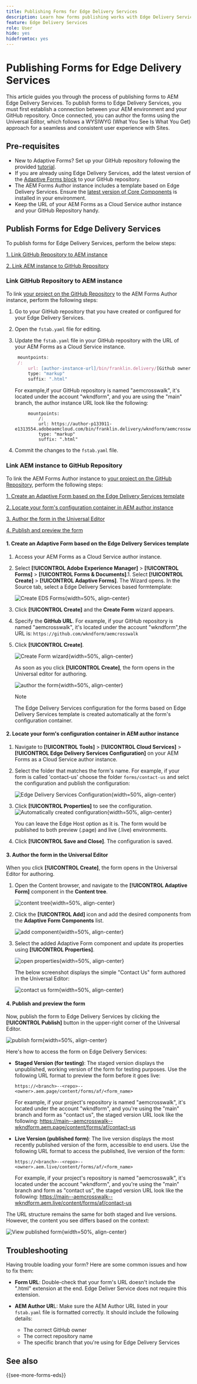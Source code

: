 ```yaml
---
title: Publishing Forms for Edge Delivery Services
description: Learn how forms publishing works with Edge Delivery Services and how to publish AEM forms with Edge Delivery Services.
feature: Edge Delivery Services
role: User
hide: yes
hidefromtoc: yes
---
```


# Publishing Forms for Edge Delivery Services 

This article guides you through the process of publishing forms to AEM Edge Delivery Services.
To publish forms to Edge Delivery Services, you must first establish a connection between your AEM environment and your GitHub repository. Once connected, you can author the forms using the Universal Editor, which follows a WYSIWYG (What You See Is What You Get) approach for a seamless and consistent user experience with Sites.

## Pre-requisites

* New to Adaptive Forms? Set up your GitHub repository following the provided [tutorial](/help/edge/docs/forms/tutorial.md#add-adaptive-forms-block-to-your-existing-aem-project).
* If you are already using Edge Delivery Services, add the latest version of the [Adaptive Forms block](/help/edge/docs/forms/tutorial.md#) to your GitHub repository. 
* The AEM Forms Author instance includes a template based on Edge Delivery Services. Ensure the [latest version of Core Components](https://github.com/adobe/aem-core-forms-components) is installed in your environment.
* Keep the URL of your AEM Forms as a Cloud Service author instance and your GitHub Repository handy. 

##  Publish Forms for Edge Delivery Services 

To publish forms for Edge Delivery Services, perform the below steps:

[1. Link GitHub Repository to AEM instance](#link-github-repository-to-aem-instance)

[2. Link AEM instance to GitHub Repository](#link-aem-instance-to-github-repository)
  
### Link GitHub Repository to AEM instance

To link [your project on the GitHub Repository](/help/edge/docs/forms/tutorial.md) to the AEM Forms Author instance, perform the following steps: 

1. Go to your GitHub repository that you have created or configured for your Edge Delivery Services.
1. Open the `fstab.yaml` file for editing.
1. Update the `fstab.yaml` file in your GitHub repository with the URL of your AEM Forms as a Cloud Service instance.
   
   ```javascript
    mountpoints:
    /:
        url: [author-instance-url]/bin/franklin.delivery/[Github owner]/[Github Repository]/[Github branch] 
        type: "markup"
        suffix: ".html"
   ```

   For example,if your GitHub repository is named "aemcrosswalk", it's located under the account "wkndform", and you are using the "main" branch, the author instance URL look like the following:

   ```
        mountpoints:
            /:
            url: https://author-p133911-e1313554.adobeaemcloud.com/bin/franklin.delivery/wkndform/aemcrosswalk/main
            type: "markup"
            suffix: ".html"

   ```

1. Commit the changes to the `fstab.yaml` file.
 
### Link AEM instance to GitHub Repository

To link the AEM Forms Author instance to [your project on the GitHub Repository](/help/edge/docs/forms/tutorial.md), perform the following steps:

[1. Create an Adaptive Form based on the Edge Delivery Services template](#1-create-an-adaptive-form-based-on-the-edge-delivery-services-template)

[2. Locate your form's configuration container in AEM author instance](#2-locate-your-forms-configuration-container-in-aem-author-instance)

[3. Author the form in the Universal Editor](#3-author-the-form-in-the-universal-editor)

[4. Publish and preview the form](#4-publish-and-preview-the-form)

#### 1. Create an Adaptive Form based on the Edge Delivery Services template

1. Access your AEM Forms as a Cloud Service author instance.
1. Select **[!UICONTROL Adobe Experience Manager]** &gt; **[!UICONTROL Forms]** &gt; **[!UICONTROL Forms & Documents]**.1.  Select **[!UICONTROL Create]**  &gt; **[!UICONTROL Adaptive Forms]**. The Wizard opens. In the Source tab, select a Edge Delivery Services based formtemplate:

    ![Create EDS Forms](/help/edge/assets/create-eds-forms.png){width=50%, align-center}

1. Click **[!UICONTROL Create]** and the **Create Form** wizard appears.
1. Specify the **GitHub URL**. For example, if your GitHub repository is named "aemcrosswalk", it's located under the account "wkndform",the URL is:
    `https://github.com/wkndform/aemcrosswalk`
1. Click **[!UICONTROL Create]**.

    ![Create Form wizard](/help/edge/assets/create-form-wizard.png){width=50%, align-center}

    As soon as you click **[!UICONTROL Create]**, the form opens in the Universal editor for authoring.

    ![author the form](/help/edge/assets/author-form.png){width=50%, align-center}

    >[!NOTE]
    >
    > The Edge Delivery Services configuration for the forms based on Edge Delivery Services template is created automatically at the form's configuration container.

#### 2. Locate your form's configuration container in AEM author instance

1. Navigate to **[!UICONTROL Tools]** > **[!UICONTROL Cloud Services]** >  **[!UICONTROL Edge Delivery Services Configuration]** on your AEM Forms as a Cloud Service author instance.
1. Select the folder that matches the form's name. For example, if your form is called 'contact-us' choose the folder `forms/contact-us` and selct the configuration and publish the configuration:

    ![Edge Delivery Services Configuration](/help/forms/assets/aem-instance-eds-configuration.png){width=50%, align-center}

1. Click **[!UICONTROL Properties]** to see the configuration.   
    ![Automatically created configuration](/help/edge/assets/aem-forms-create-configuration-github.png){width=50%, align-center}

    You can leave the Edge Host option as it is. The form would be published to both preview (.page) and live (.live) environments. 

1. Click **[!UICONTROL Save and Close]**. The configuration is saved. 

#### 3. Author the form in the Universal Editor

When you click **[!UICONTROL Create]**, the form opens in the Universal Editor for authoring. 

1. Open the Content browser, and navigate to the **[!UICONTROL Adaptive Form]** component in the **Content tree**.

    ![content tree](/help/edge/assets/content-tree.png){width=50%, align-center}

1. Click the **[!UICONTROL Add]** icon and add the desired components from the **Adaptive Form Components** list. 
   
    ![add component](/help/edge/assets/add-component.png){width=50%, align-center}

1. Select the added Adaptive Form component and update its properties using **[!UICONTROL Properties]**.
 
    ![open properties](/help/edge/assets/component-properties.png){width=50%, align-center}

    The below screenshot displays the simple "Contact Us" form authored in the Universal Editor:

    ![contact us form](/help/edge/assets/contact-us.png){width=50%, align-center}

#### 4. Publish and preview the form
    
Now, publish the form to Edge Delivery Services by clicking the **[!UICONTROL Publish]** button in the upper-right corner of the Universal Editor.

![publish form](/help/edge/assets/publish-form.png){width=50%, align-center}


Here's how to access the form on Edge Delivery Services:

* **Staged Version (for testing)**: The staged version displays the unpublished, working version of the form for testing purposes. Use the following URL format to preview the form before it goes live:

    `https://<branch>--<repo>--<owner>.aem.page/content/forms/af/<form_name>`

    For example, if your project's repository is named "aemcrosswalk", it's located under the account "wkndform", and you're using the "main" branch and form as "contact us", the staged version URL look like the following:
    https://main--aemcrosswalk--wkndform.aem.page/content/forms/af/contact-us

* **Live Version (published form)**:   The live version displays the most recently published version of the form, accessible to end users. Use the following URL format to access the published, live version of the form:

    `https://<branch>--<repo>--<owner>.aem.live/content/forms/af/<form_name>`

    For example, if your project's repository is named "aemcrosswalk", it's located under the account "wkndform", and you're using the "main" branch and form as "contact us", the staged version URL look like the following:
    https://main--aemcrosswalk--wkndform.aem.live/content/forms/af/contact-us

The URL structure remains the same for both staged and live versions. However, the content you see differs based on the context:

![View published form](/help/edge/assets/eds-view-publish-form.png){width=50%, align-center}

## Troubleshooting 

Having trouble loading your form? Here are some common issues and how to fix them:

* **Form URL**: Double-check that your form's URL doesn't include the ".html" extension at the end. Edge Deliver Service does not require this extension.

* **AEM Author UR**L: Make sure the AEM Author URL listed in your `fstab.yaml` file is formatted correctly. It should include the following details:

    * The correct GitHub owner
    * The correct repository name
    * The specific branch that you're using for Edge Delivery Services

<!-- * **JSON Display**: If you see only JSON data instead of the actual form, your form block might be outdated. You can update it to the latest version available on https://github.com/adobe-rnd/aem-boilerplate-forms.
-->

## See also

{{see-more-forms-eds}}